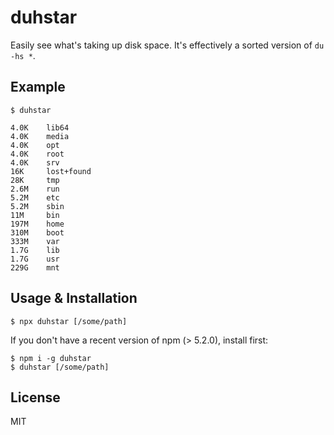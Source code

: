 # duhstar

Easily see what's taking up disk space. It's effectively a sorted version of `du -hs *`.

## Example

```
$ duhstar

4.0K    lib64
4.0K    media
4.0K    opt
4.0K    root
4.0K    srv
16K     lost+found
28K     tmp
2.6M    run
5.2M    etc
5.2M    sbin
11M     bin
197M    home
310M    boot
333M    var
1.7G    lib
1.7G    usr
229G    mnt
```

## Usage & Installation

```
$ npx duhstar [/some/path]
```

If you don't have a recent version of npm (> 5.2.0), install first:

```
$ npm i -g duhstar
$ duhstar [/some/path]
```

## License

MIT
